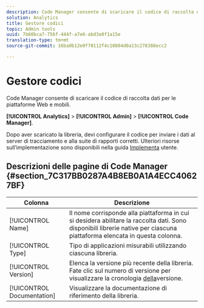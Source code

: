 ```yaml
---
description: Code Manager consente di scaricare il codice di raccolta dati per le piattaforme Web e mobili.
solution: Analytics
title: Gestore codici
topic: Admin tools
uuid: 7b60bca7-756f-444f-a7e6-abd3e0f1a15e
translation-type: tm+mt
source-git-commit: 16ba0b12e0f70112f4c10804d0a13c278388ecc2

---
```



# Gestore codici

Code Manager consente di scaricare il codice di raccolta dati per le piattaforme Web e mobili.

**[!UICONTROL Analytics]** &gt; **[!UICONTROL Admin]** &gt; **[!UICONTROL Code Manager]**.

Dopo aver scaricato la libreria, devi configurare il codice per inviare i dati al server di tracciamento e alla suite di rapporti corretti. Ulteriori risorse sull’implementazione sono disponibili nella guida [Implementa](/help/implement/home.md) utente.

## Descrizioni delle pagine di Code Manager {#section_7C317BB0287A4B8EB0A1A4ECC40627BF}

| Colonna | Descrizione |
|--- |--- |
| [!UICONTROL Name] | Il nome corrisponde alla piattaforma in cui si desidera abilitare la raccolta dati. Sono disponibili librerie native per ciascuna piattaforma elencata in questa colonna. |
| [!UICONTROL Type] | Tipo di applicazioni misurabili utilizzando ciascuna libreria. |
| [!UICONTROL Version] | Elenca la versione più recente della libreria. Fate clic sul numero di versione per visualizzare la cronologia [della](https://marketing.adobe.com/resources/help/en_US/sc/appmeasurement/release/)versione. |
| [!UICONTROL Documentation] | Visualizzare la documentazione di riferimento della libreria. |
